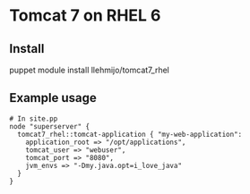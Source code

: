# Tomcat 7 on RHEL 6

## Install

   puppet module install llehmijo/tomcat7_rhel

## Example usage

    # In site.pp
    node "superserver" {
      tomcat7_rhel::tomcat-application { "my-web-application":
        application_root => "/opt/applications",
        tomcat_user => "webuser",
        tomcat_port => "8080",
        jvm_envs => "-Dmy.java.opt=i_love_java"
      }
    }
